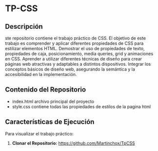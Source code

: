 
# TP-CSS
## Descripción
ste repositorio contiene el trabajo práctico de CSS. El objetivo de este trabajo es comprender y aplicar diferentes propiedades de CSS para estilizar elementos HTML. Demostrar el uso de propiedades de texto, propiedades de caja, posicionamiento, media queries, grid y animaciones en CSS. Aprender a utilizar diferentes técnicas de diseño para crear páginas web atractivas y adaptables a distintos dispositivos. Integrar los conceptos básicos de diseño web, asegurando la semántica y la accesibilidad en la implementación.

## Contenido del Repositorio
- index.html archivo principal del proyecto
- style.css contiene todas las propiedades de estilos de la pagina html
## Características de Ejecución
Para visualizar el trabajo práctico:

1. **Clonar el Repositorio:** 
https://github.com/Martinchox/TpCSS